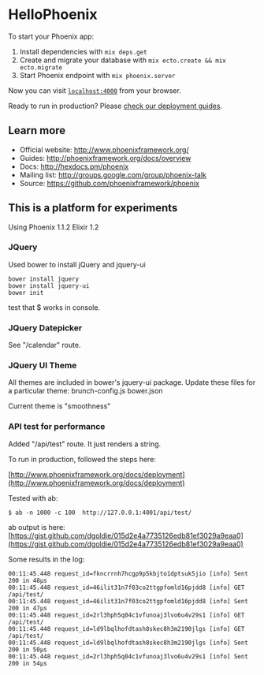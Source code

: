 # HelloPhoenix

To start your Phoenix app:

  1. Install dependencies with `mix deps.get`
  2. Create and migrate your database with `mix ecto.create && mix ecto.migrate`
  3. Start Phoenix endpoint with `mix phoenix.server`

Now you can visit [`localhost:4000`](http://localhost:4000) from your browser.

Ready to run in production? Please [check our deployment guides](http://www.phoenixframework.org/docs/deployment).

## Learn more

  * Official website: http://www.phoenixframework.org/
  * Guides: http://phoenixframework.org/docs/overview
  * Docs: http://hexdocs.pm/phoenix
  * Mailing list: http://groups.google.com/group/phoenix-talk
  * Source: https://github.com/phoenixframework/phoenix


## This is a platform for experiments
Using Phoenix 1.1.2
      Elixir  1.2

### JQuery
Used bower to install jQuery and jquery-ui
```
bower install jquery
bower install jquery-ui
bower init
```
test that $ works in console.

### JQuery Datepicker
See "/calendar" route.

### JQuery UI Theme
All themes are included in bower's jquery-ui package.
Update these files for a particular theme:
brunch-config.js
bower.json

Current theme is "smoothness"

### API test for performance

Added "/api/test" route.
It just renders a string.

To run in production, followed the steps here:

[http://www.phoenixframework.org/docs/deployment](http://www.phoenixframework.org/docs/deployment)

Tested with ab:

	$ ab -n 1000 -c 100  http://127.0.0.1:4001/api/test/

ab output is here:
	[https://gist.github.com/dgoldie/015d2e4a7735126edb81ef3029a9eaa0](https://gist.github.com/dgoldie/015d2e4a7735126edb81ef3029a9eaa0)

Some results in the log:

	00:11:45.448 request_id=fkncrrnh7hcgp9p5kbjto1dptsuk5jio [info] Sent 200 in 48µs
	00:11:45.448 request_id=46ilit31n7f03co2ttgpfomld16pjdd8 [info] GET /api/test/
	00:11:45.448 request_id=46ilit31n7f03co2ttgpfomld16pjdd8 [info] Sent 200 in 47µs
	00:11:45.448 request_id=2rl3hph5q04c1vfunoaj3lvo6u4v29s1 [info] GET /api/test/
	00:11:45.448 request_id=ld9lbqlhofdtash8skec8h3m2190jlgs [info] GET /api/test/
	00:11:45.448 request_id=ld9lbqlhofdtash8skec8h3m2190jlgs [info] Sent 200 in 50µs
	00:11:45.448 request_id=2rl3hph5q04c1vfunoaj3lvo6u4v29s1 [info] Sent 200 in 54µs







